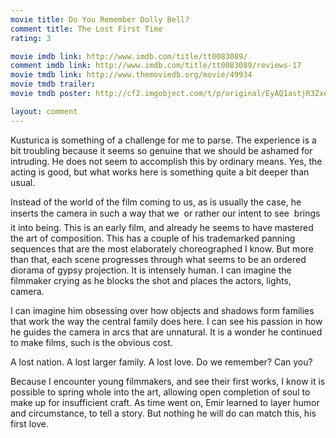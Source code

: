 ```yaml
---
movie title: Do You Remember Dolly Bell?
comment title: The Lost First Time
rating: 3

movie imdb link: http://www.imdb.com/title/tt0083089/
comment imdb link: http://www.imdb.com/title/tt0083089/reviews-17
movie tmdb link: http://www.themoviedb.org/movie/49934
movie tmdb trailer: 
movie tmdb poster: http://cf2.imgobject.com/t/p/original/EyAQ1astjR3Zxe6jGsGwi2lkQ0.jpg

layout: comment
---
```


Kusturica is something of a challenge for me to parse. The experience is a bit troubling because it seems so genuine that we should be ashamed for intruding. He does not seem to accomplish this by ordinary means. Yes, the acting is good, but what works here is something quite a bit deeper than usual.

Instead of the world of the film coming to us, as is usually the case, he inserts the camera in such a way that we  or rather our intent to see  brings it into being. This is an early film, and already he seems to have mastered the art of composition. This has a couple of his trademarked panning sequences that are the most elaborately choreographed I know. But more than that, each scene progresses through what seems to be an ordered diorama of gypsy projection. It is intensely human. I can imagine the filmmaker crying as he blocks the shot and places the actors, lights, camera.

I can imagine him obsessing over how objects and shadows form families that work the way the central family does here. I can see his passion in how he guides the camera in arcs that are unnatural. It is a wonder he continued to make films, such is the obvious cost.

A lost nation. A lost larger family. A lost love. Do we remember? Can you?

Because I encounter young filmmakers, and see their first works, I know it is possible to spring whole into the art, allowing open completion of soul to make up for insufficient craft. As time went on, Emir learned to layer humor and circumstance, to tell a story. But nothing he will do can match this, his first love.